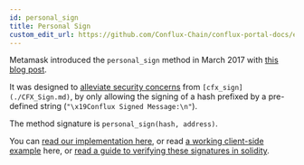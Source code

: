 ```yaml
---
id: personal_sign
title: Personal Sign
custom_edit_url: https://github.com/Conflux-Chain/conflux-portal-docs/edit/master/docs/en/portal/API_Reference/Signing_Data/Personal_Sign.md
---
```

Metamask introduced the `personal_sign` method in March 2017 with [this blog
post](https://medium.com/metamask/the-new-secure-way-to-sign-data-in-your-browser-6af9dd2a1527).  

It was designed to [alleviate security
concerns](https://github.com/ethereum/go-ethereum/pull/2940) from
`[cfx_sign](./CFX_Sign.md)`, by only allowing the signing of a hash prefixed by
a pre-defined string (`"\x19Conflux Signed Message:\n"`).  

The method signature is `personal_sign(hash, address)`.

You can [read our implementation
here](https://github.com/MetaMask/eth-sig-util/blob/master/index.js#L193-L199),
or read [a working client-side
example](https://github.com/danfinlay/js-eth-personal-sign-examples/blob/master/index.js#L103-L161)
here, or [read a guide to verifying these signatures in
solidity](https://blog.ricmoo.com/verifying-messages-in-solidity-50a94f82b2ca). 

